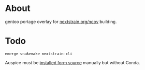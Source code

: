 # About
gentoo portage overlay for [nextstrain.org/ncov](https://github.com/nextstrain/ncov) building.

# Todo
```
emerge snakemake nextstrain-cli
```

Auspice must be [installed form source](https://nextstrain.org/docs/getting-started/local-installation#install-auspice-from-source) manually but without Conda.
